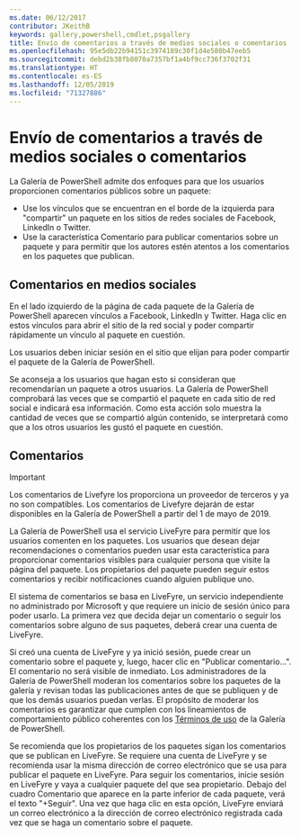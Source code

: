 ```yaml
---
ms.date: 06/12/2017
contributor: JKeithB
keywords: gallery,powershell,cmdlet,psgallery
title: Envío de comentarios a través de medios sociales o comentarios
ms.openlocfilehash: 95e5db22b94151c3974189c30f1d4e580b47eeb5
ms.sourcegitcommit: debd2b38fb8070a7357bf1a4bf9cc736f3702f31
ms.translationtype: HT
ms.contentlocale: es-ES
ms.lasthandoff: 12/05/2019
ms.locfileid: "71327886"
---
```

# <a name="providing-feedback-via-social-media-or-comments"></a>Envío de comentarios a través de medios sociales o comentarios

La Galería de PowerShell admite dos enfoques para que los usuarios proporcionen comentarios públicos sobre un paquete:

- Use los vínculos que se encuentran en el borde de la izquierda para "compartir" un paquete en los sitios de redes sociales de Facebook, LinkedIn o Twitter.
- Use la característica Comentario para publicar comentarios sobre un paquete y para permitir que los autores estén atentos a los comentarios en los paquetes que publican.

## <a name="social-media-feedback"></a>Comentarios en medios sociales

En el lado izquierdo de la página de cada paquete de la Galería de PowerShell aparecen vínculos a Facebook, LinkedIn y Twitter.
Haga clic en estos vínculos para abrir el sitio de la red social y poder compartir rápidamente un vínculo al paquete en cuestión.

Los usuarios deben iniciar sesión en el sitio que elijan para poder compartir el paquete de la Galería de PowerShell.

Se aconseja a los usuarios que hagan esto si consideran que recomendarían un paquete a otros usuarios.
La Galería de PowerShell comprobará las veces que se compartió el paquete en cada sitio de red social e indicará esa información.
Como esta acción solo muestra la cantidad de veces que se compartió algún contenido, se interpretará como que a los otros usuarios les gustó el paquete en cuestión.

## <a name="comments"></a>Comentarios

> [!IMPORTANT]
> Los comentarios de Livefyre los proporciona un proveedor de terceros y ya no son compatibles.
> Los comentarios de Livefyre dejarán de estar disponibles en la Galería de PowerShell a partir del 1 de mayo de 2019. 

La Galería de PowerShell usa el servicio LiveFyre para permitir que los usuarios comenten en los paquetes.
Los usuarios que desean dejar recomendaciones o comentarios pueden usar esta característica para proporcionar comentarios visibles para cualquier persona que visite la página del paquete.
Los propietarios del paquete pueden seguir estos comentarios y recibir notificaciones cuando alguien publique uno.

El sistema de comentarios se basa en LiveFyre, un servicio independiente no administrado por Microsoft y que requiere un inicio de sesión único para poder usarlo.
La primera vez que decida dejar un comentario o seguir los comentarios sobre alguno de sus paquetes, deberá crear una cuenta de LiveFyre.

Si creó una cuenta de LiveFyre y ya inició sesión, puede crear un comentario sobre el paquete y, luego, hacer clic en "Publicar comentario...". El comentario no será visible de inmediato.
Los administradores de la Galería de PowerShell moderan los comentarios sobre los paquetes de la galería y revisan todas las publicaciones antes de que se publiquen y de que los demás usuarios puedan verlas.
El propósito de moderar los comentarios es garantizar que cumplen con los lineamientos de comportamiento público coherentes con los [Términos de uso](https://www.powershellgallery.com/policies/Terms) de la Galería de PowerShell.

Se recomienda que los propietarios de los paquetes sigan los comentarios que se publican en LiveFyre.
Se requiere una cuenta de LiveFyre y se recomienda usar la misma dirección de correo electrónico que se usa para publicar el paquete en LiveFyre.
Para seguir los comentarios, inicie sesión en LiveFyre y vaya a cualquier paquete del que sea propietario.
Debajo del cuadro Comentario que aparece en la parte inferior de cada paquete, verá el texto "+Seguir".
Una vez que haga clic en esta opción, LiveFyre enviará un correo electrónico a la dirección de correo electrónico registrada cada vez que se haga un comentario sobre el paquete.
